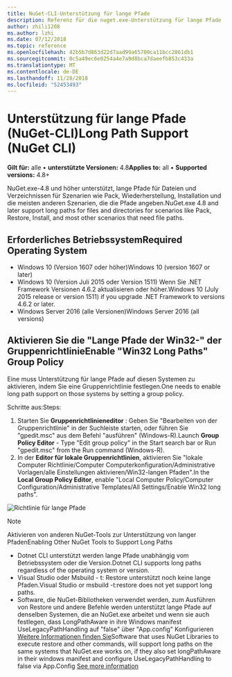 ```yaml
---
title: NuGet-CLI-Unterstützung für lange Pfade
description: Referenz für die nuget.exe-Unterstützung für lange Pfade
author: zhili1208
ms.author: lzhi
ms.date: 07/12/2018
ms.topic: reference
ms.openlocfilehash: 42b5b7d863d22d7aad99a65700ca11bcc2861db1
ms.sourcegitcommit: 0c5a49ec6e0254a4e7a9d8bca7daeefb853c433a
ms.translationtype: MT
ms.contentlocale: de-DE
ms.lasthandoff: 11/28/2018
ms.locfileid: "52453493"
---
```

# <a name="long-path-support-nuget-cli"></a><span data-ttu-id="54e14-103">Unterstützung für lange Pfade (NuGet-CLI)</span><span class="sxs-lookup"><span data-stu-id="54e14-103">Long Path Support (NuGet CLI)</span></span>

<span data-ttu-id="54e14-104">**Gilt für:** alle &bullet; **unterstützte Versionen:** 4.8</span><span class="sxs-lookup"><span data-stu-id="54e14-104">**Applies to:** all &bullet; **Supported versions:** 4.8+</span></span>

<span data-ttu-id="54e14-105">NuGet.exe-4.8 und höher unterstützt, lange Pfade für Dateien und Verzeichnissen für Szenarien wie Pack, Wiederherstellung, Installation und die meisten anderen Szenarien, die die Pfade angeben.</span><span class="sxs-lookup"><span data-stu-id="54e14-105">NuGet.exe 4.8 and later support long paths for files and directories for scenarios like Pack, Restore, Install, and most other scenarios that need file paths.</span></span>

## <a name="required-operating-system"></a><span data-ttu-id="54e14-106">Erforderliches Betriebssystem</span><span class="sxs-lookup"><span data-stu-id="54e14-106">Required Operating System</span></span>

-   <span data-ttu-id="54e14-107">Windows 10 (Version 1607 oder höher)</span><span class="sxs-lookup"><span data-stu-id="54e14-107">Windows 10 (version 1607 or later)</span></span>
-   <span data-ttu-id="54e14-108">Windows 10 (Version Juli 2015 oder Version 1511) Wenn Sie .NET Framework Versionen 4.6.2 aktualisieren oder höher.</span><span class="sxs-lookup"><span data-stu-id="54e14-108">Windows 10 (July 2015 release or version 1511) if you upgrade .NET Framework to versions 4.6.2 or later.</span></span>
-   <span data-ttu-id="54e14-109">Windows Server 2016 (alle Versionen)</span><span class="sxs-lookup"><span data-stu-id="54e14-109">Windows Server 2016 (all versions)</span></span>

## <a name="enable-win32-long-paths-group-policy"></a><span data-ttu-id="54e14-110">Aktivieren Sie die "Lange Pfade der Win32-" der Gruppenrichtlinie</span><span class="sxs-lookup"><span data-stu-id="54e14-110">Enable "Win32 Long Paths" Group Policy</span></span>

<span data-ttu-id="54e14-111">Eine muss Unterstützung für lange Pfade auf diesen Systemen zu aktivieren, indem Sie eine Gruppenrichtlinie festlegen.</span><span class="sxs-lookup"><span data-stu-id="54e14-111">One needs to enable long path support on those systems by setting a group policy.</span></span>

<span data-ttu-id="54e14-112">Schritte aus:</span><span class="sxs-lookup"><span data-stu-id="54e14-112">Steps:</span></span>
1. <span data-ttu-id="54e14-113">Starten Sie **Gruppenrichtlinieneditor** : Geben Sie "Bearbeiten von der Gruppenrichtlinie" in der Suchleiste starten, oder führen Sie "gpedit.msc" aus dem Befehl "ausführen" (Windows-R).</span><span class="sxs-lookup"><span data-stu-id="54e14-113">Launch **Group Policy Editor** - Type "Edit group policy" in the Start search bar or Run "gpedit.msc" from the Run command (Windows-R).</span></span>
2. <span data-ttu-id="54e14-114">In der **Editor für lokale Gruppenrichtlinien**, aktivieren Sie "lokale Computer Richtlinie/Computer Computerkonfiguration/Administrative Vorlagen/alle Einstellungen aktivieren/Win32-langen Pfaden".</span><span class="sxs-lookup"><span data-stu-id="54e14-114">In the **Local Group Policy Editor**, enable "Local Computer Policy/Computer Configuration/Administrative Templates/All Settings/Enable Win32 long paths".</span></span>

![Richtlinie für lange Pfade](media/LongPathPolicy.png)


> [!Note]
> <span data-ttu-id="54e14-116">Aktivieren von anderen NuGet-Tools zur Unterstützung von langer Pfaden</span><span class="sxs-lookup"><span data-stu-id="54e14-116">Enabling Other NuGet Tools to Support Long Paths</span></span>
>
> -   <span data-ttu-id="54e14-117">Dotnet CLI unterstützt werden lange Pfade unabhängig vom Betriebssystem oder die Version.</span><span class="sxs-lookup"><span data-stu-id="54e14-117">Dotnet CLI supports long paths regardless of the operating system or version.</span></span>
> -   <span data-ttu-id="54e14-118">Visual Studio oder Msbuild - t: Restore unterstützt noch keine lange Pfaden.</span><span class="sxs-lookup"><span data-stu-id="54e14-118">Visual Studio or msbuild -t:restore does not yet support long paths.</span></span>
> -   <span data-ttu-id="54e14-119">Software, die NuGet-Bibliotheken verwendet werden, zum Ausführen von Restore und andere Befehle werden unterstützt lange Pfade auf denselben Systemen, die an NuGet.exe arbeitet und wenn sie auch festlegen, dass LongPathAware in ihre Windows manifest UseLegacyPathHandling auf "false" über "App.config" Konfigurieren[ Weitere Informationen finden Sie](https://blogs.msdn.microsoft.com/jeremykuhne/2016/07/30/net-4-6-2-and-long-paths-on-windows-10/)</span><span class="sxs-lookup"><span data-stu-id="54e14-119">Software that uses NuGet Libraries to execute restore and other commands, will support long paths on the same systems that NuGet.exe works on, if they also set longPathAware in their windows manifest and configure UseLegacyPathHandling to false via App.Config [See more information](https://blogs.msdn.microsoft.com/jeremykuhne/2016/07/30/net-4-6-2-and-long-paths-on-windows-10/)</span></span>

